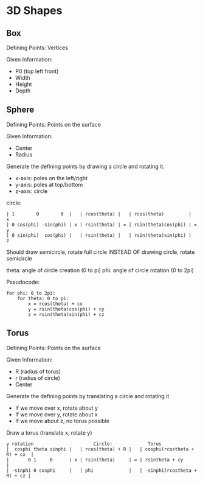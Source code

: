 # 3D Shapes

## Box

Defining Points: Vertices

Given Information:
* P0 (top left front)
* Width
* Height
* Depth

## Sphere

Defining Points: Points on the surface

Given Information:
* Center
* Radius

Generate the defining points by drawing a circle and rotating it.

* x-axis: poles on the left/right
* y-axis: poles at top/bottom
* z-axis: circle

circle:
```
| 1        0        0  |   | rcos(theta) |   | rcos(theta)         |   x
| 0 cos(phi) -sin(phi) | x | rsin(theta) | = | rsin(theta)cos(phi) | = y
| 0 sin(phi)  cos(phi) |   | rsin(theta) |   | rsin(theta)sin(phi) |   z
```

Should draw semicircle, rotate full circle
INSTEAD OF
drawing circle, rotate semicircle

theta: angle of circle creation (0 to pi)
phi: angle of circle rotation (0 to 2pi)

Pseudocode:
```
for phi: 0 to 2pi:
    for theta: 0 to pi:
        x = rcos(theta) + cx
        y = rsin(theta)cos(phi) + cy
        z = rsin(theta)sin(phi) + cz
```

## Torus

Defining Points: Points on the surface

Given Information:
* R (radius of torus)
* r (radius of circle)
* Center

Generate the defining points by translating a circle and rotating it

* If we move over x, rotate about y
* If we move over y, rotate about x
* If we move about z, no torus possible

Draw a torus (translate x, rotate y)
```
y rotation                      Circle:             Torus
|  cosphi theta sinphi |   | rcos(theta) + R |   | cosphi(rcostheta + R) + cx  |
|       0 1     0      | x | rsin(theta)     | = | rsintheta + cy              |
| -sinphi 0 cosphi     |   | phi             |   | -sinphi(rcostheta + R) + cz |
```

